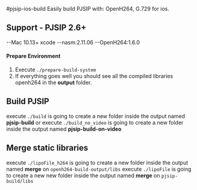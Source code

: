 #pjsip-ios-build
Easily build PJSIP with: OpenH264,  G.729 for ios.

## Support - PJSIP 2.6+
--Mac 10.13+ xcode
--nasm:2.11.06
--OpenH264:1.6.0

#### Prepare Environment
1. Execute `./prepare-build-system`
2. If everything goes well you should see all the compiled libraries openh264 in the <b>output</b> folder.

## Build PJSIP
execute `./build` is going to create a new folder inside the output named <b>pjsip-build</b>
or execute `./build_no_video` is going to create a new folder inside the output named <b>pjsip-build-on-video</b> 

## Merge static libraries
execute `./lipoFile_h264` is going to create a new folder inside the output named <b>merge</b> on `openh264-build-output/libs`
execute `./lipoFile` is going to create a new new folder inside the output named <b>merge</b> on `pjsip-build/libs`
